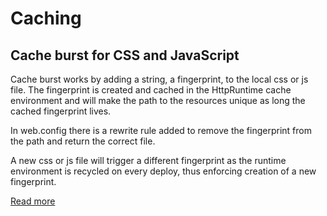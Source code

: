 ﻿# Caching

## Cache burst for CSS and JavaScript
Cache burst works by adding a string, a fingerprint, to the local css or js file. The fingerprint is created and cached in the HttpRuntime cache environment and will make the path to the resources unique as long the cached fingerprint lives. 

In web.config there is a rewrite rule added to remove the fingerprint from the path and return the correct file.

A new css or js file will trigger a different fingerprint as the runtime environment is recycled on every deploy, thus enforcing creation of a new fingerprint.

[Read more](http://madskristensen.net/post/cache-busting-in-aspnet)